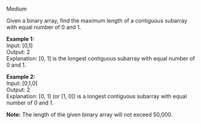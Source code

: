 Medium

Given a binary array, find the maximum length of a contiguous subarray with equal number of 0 and 1.

**Example 1:**  
Input: [0,1]  
Output: 2  
Explanation: [0, 1] is the longest contiguous subarray with equal number of 0 and 1.

**Example 2:**  
Input: [0,1,0]  
Output: 2  
Explanation: [0, 1] (or [1, 0]) is a longest contiguous subarray with equal number of 0 and 1.

**Note:** The length of the given binary array will not exceed 50,000.

